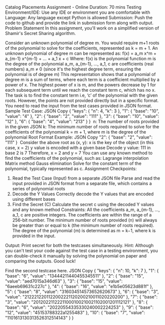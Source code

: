 Catalog Placements Assignment - Online
Duration: 70 mins
Testing Environment/IDE: Use any IDE or environment you are comfortable with
Language: Any language except Python is allowed
Submission: Push the code to github and provide the link in submission form along with output.
Problem Statement
In this assignment, you'll work on a simplified version of Shamir's Secret Sharing algorithm.

Consider an unknown polynomial of degree m. You would require m+1 roots of the polynomial to solve for the coefficients, represented as k = m + 1.
An unknown polynomial of degree m can be represented as:
f(x) = a_m x^m + a_{m-1} x^{m-1} + ... + a_1 x + c
Where:
f(x) is the polynomial function
m is the degree of the polynomial
a_m, a_{m-1}, ..., a_1, c are coefficients (real numbers)
a_m ≠ 0 (since it's the highest degree term, ensuring the polynomial is of degree m)
This representation shows that a polynomial of degree m is a sum of terms, where each term is a coefficient multiplied by a power of x. The highest power of x is m, and the powers decrease by 1 for each subsequent term until we reach the constant term c, which has no x.
The task is to find the constant term i.e, ‘c’ of the polynomial with the given roots. However, the points are not provided directly but in a specific format.
You need to read the input from the test cases provided in JSON format.
Sample Test Case:
JSON
Copy
{
    "keys": {
        "n": 4,
        "k": 3
    },
    "1": {
        "base": "10",
        "value": "4"
    },
    "2": {
        "base": "2",
        "value": "111"
    },
    "3": {
        "base": "10",
        "value": "12"
    },
    "6": {
        "base": "4",
        "value": "213"
    }
}
​
n: The number of roots provided in the given JSON
k: The minimum number of roots required to solve for the coefficients of the polynomial
k = m + 1, where m is the degree of the polynomial
Root Format Example:
JSON
Copy
"2": {
    "base": "2",
    "value": "111"
}
​
Consider the above root as (x, y):
x is the key of the object (in this case, x = 2)
y value is encoded with a given base
Decode y value: 111 in base 2 is 7
Therefore, x = 2 and y = 7
You can use any known method to find the coefficients of the polynomial, such as:
Lagrange interpolation
Matrix method
Gauss elimination
Solve for the constant term of the polynomial, typically represented as c.
Assignment Checkpoints:
1. Read the Test Case (Input) from a  separate JSON file
Parse and read the input provided in JSON format from a separate file, which contains a series of polynomial roots
2. Decode the Y Values
Correctly decode the Y values that are encoded using different bases
3. Find the Secret (C)
Calculate the secret c using the decoded Y values and any known method
Constraints:
All the coefficients a_m, a_{m-1}, ..., a_1, c are positive integers.
The coefficients are within the range of a 256-bit number.
The minimum number of roots provided (n) will always be greater than or equal to k (the minimum number of roots required).
The degree of the polynomial (m) is determined as m = k−1, where k is provided in the input.
  
Output: Print secret for both the testcases simultaneously.
Hint: Although you can't test your code against the test case in a testing environment, you can double-check it manually by solving the polynomial on paper and comparing the outputs.
Good luck!

Find the second testcase here.
JSON
Copy
{
"keys": {
    "n": 10,
    "k": 7
  },
  "1": {
    "base": "6",
    "value": "13444211440455345511"
  },
  "2": {
    "base": "15",
    "value": "aed7015a346d63"
  },
  "3": {
    "base": "15",
    "value": "6aeeb69631c227c"
  },
  "4": {
    "base": "16",
    "value": "e1b5e05623d881f"
  },
  "5": {
    "base": "8",
    "value": "316034514573652620673"
  },
  "6": {
    "base": "3",
    "value": "2122212201122002221120200210011020220200"
  },
  "7": {
    "base": "3",
    "value": "20120221122211000100210021102001201112121"
  },
  "8": {
    "base": "6",
    "value": "20220554335330240002224253"
  },
  "9": {
    "base": "12",
    "value": "45153788322a1255483"
  },
  "10": {
    "base": "7",
    "value": "1101613130313526312514143"
  }
}
​
